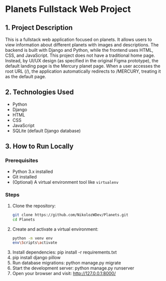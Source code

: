 # Planets Fullstack Web Project


## 1. Project Description
This is a fullstack web application focused on planets. It allows users to view information about different planets with images and descriptions. The backend is built with Django and Python, while the frontend uses HTML, CSS, and JavaScript.
This project does not have a traditional home page. Instead, by UI/UX design (as specified in the original Figma prototype), the default landing page is the Mercury planet page. When a user accesses the root URL (/), the application automatically redirects to /MERCURY, treating it as the default page.


## 2. Technologies Used
- Python
- Django
- HTML
- CSS
- JavaScript
- SQLite (default Django database)
  

## 3. How to Run Locally
### Prerequisites
- Python 3.x installed
- Git installed
- (Optional) A virtual environment tool like `virtualenv`

  
### Steps
1. Clone the repository:
   ```bash
   git clone https://github.com/NikolozWDev/Planets.git
   cd Planets
2. Create and activate a virtual environment:
   ```bash
   python -m venv env
   env\Scripts\activate
3. Install dependencies:
    pip install -r requirements.txt
4. pip install django pillow
5. Run database migrations:
    python manage.py migrate
6. Start the development server:
    python manage.py runserver
7. Open your browser and visit:
    http://127.0.0.1:8000/
